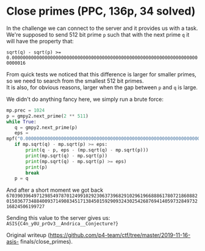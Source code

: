 # Close primes (PPC, 136p, 34 solved)

In the challenge we can connect to the server and it provides us with a task.  
We're supposed to send 512 bit prime `p` such that with the next prime `q` it
will have the property that:

`sqrt(q) - sqrt(p) >=
0.000000000000000000000000000000000000000000000000000000000000000000000000016`

From quick tests we noticed that this difference is larger for smaller primes,
so we need to search from the smallest 512 bit primes.  
It is also, for obvious reasons, larger when the gap between `p` and `q` is
large.

We didn't do anything fancy here, we simply run a brute force:

```python  
mp.prec = 1024  
p = gmpy2.next_prime(2 ** 511)  
while True:  
   q = gmpy2.next_prime(p)  
   eps =
mpf("0.000000000000000000000000000000000000000000000000000000000000000000000000016")  
   if mp.sqrt(q) - mp.sqrt(p) >= eps:  
       print(q - p, eps - (mp.sqrt(q) - mp.sqrt(p)))  
       print(mp.sqrt(q) - mp.sqrt(p))  
       print(mp.sqrt(q) - mp.sqrt(p) >= eps)  
       print(p)  
       break  
   p = q  
```

And after a short moment we got back
`6703903964971298549787012499102923063739682910296196688861780721860882015036773488400937149083451713845015929093243025426876941405973284973216824506199727`

Sending this value to the server gives us:
`ASIS{C4n_y0U_prOv3__Andrica__Conjecture?}`  

Original writeup (https://github.com/p4-team/ctf/tree/master/2019-11-16-asis-
finals/close_primes).